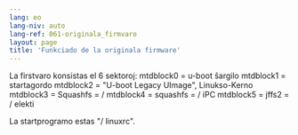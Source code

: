 ```yaml
---
lang: eo
lang-niv: auto
lang-ref: 061-originala_firmvaro
layout: page
title: 'Funkciado de la originala firmware'
---
```




La firstvaro konsistas el 6 sektoroj:
mtdblock0 = u-boot ŝargilo
mtdblock1 = startagordo
mtdblock2 = "U-boot Legacy UImage", Linukso-Kerno
mtdblock3 = Squashfs = /
mtdblock4 = squashfs = / iPC
mtdblock5 = jffs2 = / elekti

La startprogramo estas "/ linuxrc". 

